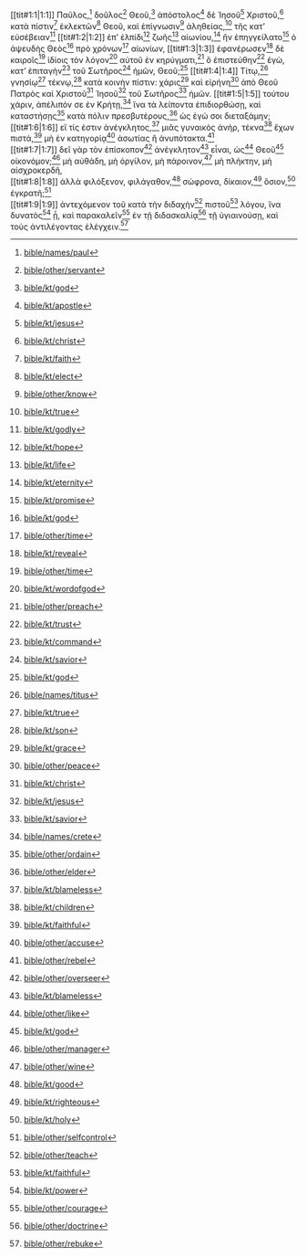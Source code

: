 [[tit#1:1|1:1]] Παῦλος,[^trr8] δοῦλος[^zfgc] Θεοῦ,[^pmq8] ἀπόστολος[^sda6] δὲ Ἰησοῦ[^nze4] Χριστοῦ,[^n9wu] κατὰ πίστιν[^z5q5] ἐκλεκτῶν[^dz84] Θεοῦ, καὶ ἐπίγνωσιν[^tr4u] ἀληθείας,[^aanm] τῆς κατ’ εὐσέβειαν[^qktr] 
[[tit#1:2|1:2]] ἐπ’ ἐλπίδι[^pdm7] ζωῆς[^n6gq] αἰωνίου,[^rjm7] ἣν ἐπηγγείλατο[^sht2] ὁ ἀψευδὴς Θεὸς[^hmks] πρὸ χρόνων[^xut8] αἰωνίων, 
[[tit#1:3|1:3]] ἐφανέρωσεν[^h4rn] δὲ καιροῖς[^dhdb] ἰδίοις τὸν λόγον[^uz9x] αὐτοῦ ἐν κηρύγματι,[^bgv4] ὃ ἐπιστεύθην[^yu3w] ἐγὼ, κατ’ ἐπιταγὴν[^dk2k] τοῦ Σωτῆρος[^snb7] ἡμῶν, Θεοῦ;[^uj2x] 
[[tit#1:4|1:4]] Τίτῳ,[^w4h6] γνησίῳ[^qf9a] τέκνῳ,[^t7ae] κατὰ κοινὴν πίστιν: χάρις[^khr6] καὶ εἰρήνη[^es8n] ἀπὸ Θεοῦ Πατρὸς καὶ Χριστοῦ[^f6ja] Ἰησοῦ[^jgfj] τοῦ Σωτῆρος[^mvwu] ἡμῶν. 
[[tit#1:5|1:5]] τούτου χάριν, ἀπέλιπόν σε ἐν Κρήτῃ,[^ymd3] ἵνα τὰ λείποντα ἐπιδιορθώσῃ, καὶ καταστήσῃς[^a98w] κατὰ πόλιν πρεσβυτέρους,[^znyx] ὡς ἐγώ σοι διεταξάμην; 
[[tit#1:6|1:6]] εἴ τίς ἐστιν ἀνέγκλητος,[^rbuz] μιᾶς γυναικὸς ἀνήρ, τέκνα[^e2p2] ἔχων πιστά,[^nsxd] μὴ ἐν κατηγορίᾳ[^abfx] ἀσωτίας ἢ ἀνυπότακτα.[^evqx]  
[[tit#1:7|1:7]] δεῖ γὰρ τὸν ἐπίσκοπον[^g6v8] ἀνέγκλητον[^wejy] εἶναι, ὡς[^wqsh] Θεοῦ[^mm9y] οἰκονόμον;[^nmsw] μὴ αὐθάδη, μὴ ὀργίλον, μὴ πάροινον,[^rfj7] μὴ πλήκτην, μὴ αἰσχροκερδῆ,  
[[tit#1:8|1:8]] ἀλλὰ φιλόξενον, φιλάγαθον,[^ufbw] σώφρονα, δίκαιον,[^r9c9] ὅσιον,[^pcs8] ἐγκρατῆ;[^qfud]  
[[tit#1:9|1:9]] ἀντεχόμενον τοῦ κατὰ τὴν διδαχὴν[^zvvj] πιστοῦ[^x67x] λόγου, ἵνα δυνατὸς[^mvm5] ᾖ, καὶ παρακαλεῖν[^nngz] ἐν τῇ διδασκαλίᾳ[^c9tq] τῇ ὑγιαινούσῃ, καὶ τοὺς ἀντιλέγοντας ἐλέγχειν.[^ss39] 


[^trr8]: [bible/names/paul](bible/names/paul)
[^zfgc]: [bible/other/servant](bible/other/servant)
[^pmq8]: [bible/kt/god](bible/kt/god)
[^sda6]: [bible/kt/apostle](bible/kt/apostle)
[^nze4]: [bible/kt/jesus](bible/kt/jesus)
[^n9wu]: [bible/kt/christ](bible/kt/christ)
[^z5q5]: [bible/kt/faith](bible/kt/faith)
[^dz84]: [bible/kt/elect](bible/kt/elect)
[^tr4u]: [bible/other/know](bible/other/know)
[^aanm]: [bible/kt/true](bible/kt/true)
[^qktr]: [bible/kt/godly](bible/kt/godly)
[^pdm7]: [bible/kt/hope](bible/kt/hope)
[^n6gq]: [bible/kt/life](bible/kt/life)
[^rjm7]: [bible/kt/eternity](bible/kt/eternity)
[^sht2]: [bible/kt/promise](bible/kt/promise)
[^hmks]: [bible/kt/god](bible/kt/god)
[^xut8]: [bible/other/time](bible/other/time)
[^h4rn]: [bible/kt/reveal](bible/kt/reveal)
[^dhdb]: [bible/other/time](bible/other/time)
[^uz9x]: [bible/kt/wordofgod](bible/kt/wordofgod)
[^bgv4]: [bible/other/preach](bible/other/preach)
[^yu3w]: [bible/kt/trust](bible/kt/trust)
[^dk2k]: [bible/kt/command](bible/kt/command)
[^snb7]: [bible/kt/savior](bible/kt/savior)
[^uj2x]: [bible/kt/god](bible/kt/god)
[^w4h6]: [bible/names/titus](bible/names/titus)
[^qf9a]: [bible/kt/true](bible/kt/true)
[^t7ae]: [bible/kt/son](bible/kt/son)
[^khr6]: [bible/kt/grace](bible/kt/grace)
[^es8n]: [bible/other/peace](bible/other/peace)
[^f6ja]: [bible/kt/christ](bible/kt/christ)
[^jgfj]: [bible/kt/jesus](bible/kt/jesus)
[^mvwu]: [bible/kt/savior](bible/kt/savior)
[^ymd3]: [bible/names/crete](bible/names/crete)
[^a98w]: [bible/other/ordain](bible/other/ordain)
[^znyx]: [bible/other/elder](bible/other/elder)
[^rbuz]: [bible/kt/blameless](bible/kt/blameless)
[^e2p2]: [bible/kt/children](bible/kt/children)
[^nsxd]: [bible/kt/faithful](bible/kt/faithful)
[^abfx]: [bible/other/accuse](bible/other/accuse)
[^evqx]: [bible/other/rebel](bible/other/rebel)
[^g6v8]: [bible/other/overseer](bible/other/overseer)
[^wejy]: [bible/kt/blameless](bible/kt/blameless)
[^wqsh]: [bible/other/like](bible/other/like)
[^mm9y]: [bible/kt/god](bible/kt/god)
[^nmsw]: [bible/other/manager](bible/other/manager)
[^rfj7]: [bible/other/wine](bible/other/wine)
[^ufbw]: [bible/kt/good](bible/kt/good)
[^r9c9]: [bible/kt/righteous](bible/kt/righteous)
[^pcs8]: [bible/kt/holy](bible/kt/holy)
[^qfud]: [bible/other/selfcontrol](bible/other/selfcontrol)
[^zvvj]: [bible/other/teach](bible/other/teach)
[^x67x]: [bible/kt/faithful](bible/kt/faithful)
[^mvm5]: [bible/kt/power](bible/kt/power)
[^nngz]: [bible/other/courage](bible/other/courage)
[^c9tq]: [bible/other/doctrine](bible/other/doctrine)
[^ss39]: [bible/other/rebuke](bible/other/rebuke)
